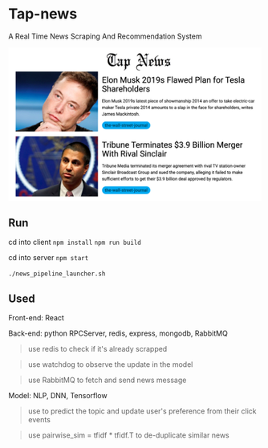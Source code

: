 # Tap-news
A Real Time News Scraping And Recommendation System

![image](https://github.com/alexjianghuiting/Tap-news/blob/master/Pasted%20Graphic%2088.png)

## Run
cd into client ```npm install``` ```npm run build```

cd into server ```npm start```

```./news_pipeline_launcher.sh```

## Used
Front-end: React

Back-end: python RPCServer, redis, express, mongodb, RabbitMQ
  
>use redis to check if it's already scrapped
  
>use watchdog to observe the update in the model

>use RabbitMQ to fetch and send news message

Model: NLP, DNN, Tensorflow
  
>use to predict the topic and update user's preference from their click events

>use pairwise_sim = tfidf * tfidf.T to de-duplicate similar news
